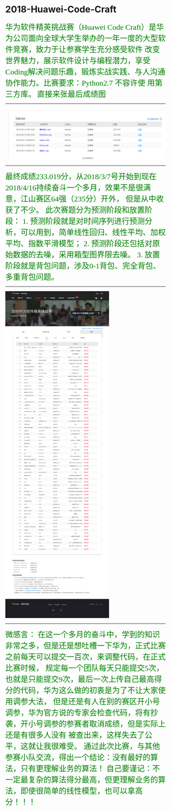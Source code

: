 # 2018-Huawei-Code-Craft

<font color=green size=5 face=“宋体”>
华为软件精英挑战赛（Huawei Code Craft）是华为公司面向全球大学生举办的一年一度的大型软件竞赛，致力于让参赛学生充分感受软件
改变世界魅力，展示软件设计与编程潜力，享受Coding解决问题乐趣，锻炼实战实践、与人沟通协作能力。比赛要求：Python2.7 不容许使
用第三方库。</font>
<font color=green size=5 face=“宋体”>直接来张最后成绩图</font>

***
![image 团队分数](https://github.com/DaisyLoveU/-/blob/master/picture/MyResult.png "最后的分数")
***
<font color=green size=5 face=“宋体”>
最终成绩233.019分，从2018/3/7号开始到现在2018/4/16持续奋斗一个多月，效果不是很满意，江山赛区64强（235分）开外，
但是从中收获了不少。
此次赛题分为预测阶段和放置阶段：
1. 预测阶段就是对时间序列进行预测分析，可以用到，简单线性回归、线性平均、加权平均、指数平滑模型；
2. 预测阶段还包括对原始数据的去噪，采用箱型图界限去噪。
3. 放置阶段就是背包问题，涉及0-1背包、完全背包、多重背包问题。
</font>

***
![image江山赛区初赛成绩](https://github.com/DaisyLoveU/-/blob/master/picture/%E6%B1%9F%E5%B1%B1%E8%B5%9B%E5%8C%BA%E5%88%9D%E8%B5%9B%E6%88%90%E7%BB%A9.png)
***

<font color=green size=5 face=“宋体”>
微感言：
在这一个多月的奋斗中，学到的知识非常之多，但是还是想吐槽一下华为，正式比赛之前每天可以提交一百次，来调整代码，在正式比赛时候，
规定每一个团队每天只能提交5次，也就是只能提交9次，最后一次上传自己最高得分的代码，华为这么做的初衷是为了不让大家使用调参大法，
但是还是有人在别的赛区开小号调参，华为官方说的专家会检查代码，将有抄袭，开小号调参的参赛者取消成绩，但是实际上还是有很多人没有
被查出来，这样失去了公平，这就让我很难受。</front>
<font color=green size=5 face=“宋体”>通过此次比赛，与其他参赛小队交流，得出一个结论：没有最好的算法，只有更理解业务的算法！</front>
<font color=green size=5 face=“宋体”>自己要谨记：不一定最复杂的算法得分最高，但更理解业务的算法，即使很简单的线性模型，也可以拿高分！！！
</front>

